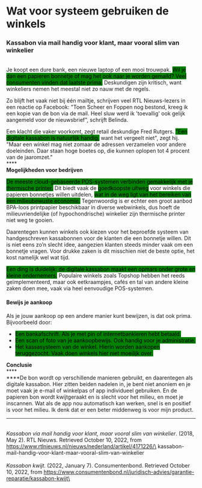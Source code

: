 # Wat voor systeem gebruiken de winkels

### Kassabon via mail handig voor klant, maar vooral slim van winkelier

\
Je koopt een dure bank, een nieuwe laptop of een mooi trouwpak. <mark style="background-color:green;">Wil je dan een papieren bonnetje of mag het ook naar je worden gemaild? Veel consumenten vinden dat laatste prima.</mark> Deskundigen zijn kritisch, want winkeliers nemen het meestal niet zo nauw met de regels.

Zo blijft het vaak niet bij één mailtje, schrijven veel RTL Nieuws-lezers in een reactie op Facebook: "Toen Scheer en Foppen nog bestond, kreeg ik een kopie van de bon via de mail. Heel sluw werd ik 'toevallig' ook gelijk aangemeld voor de nieuwsbrief", schrijft Belinda.

Een klacht die vaker voorkomt, zegt retail deskundige Fred Rutgers. <mark style="background-color:green;">"Een digitale kassabon is natuurlijk handig,</mark> want het vergeelt niet", zegt hij. "Maar een winkel mag niet zomaar de adressen verzamelen voor andere doeleinden. Daar staan hoge boetes op, die kunnen oplopen tot 4 procent van de jaaromzet."\
****\
**Mogelijkheden voor bedrijven**

<mark style="background-color:green;">De meeste cloud-gebaseerde POS-systemen verbinden gemakkelijk met je thermische printer.</mark> Dit biedt vaak de <mark style="background-color:green;">goedkoopste uitweg</mark> voor winkels die papieren bonnetjes willen uitdelen, <mark style="background-color:green;">wat in de weg ligt van het bereiken van een milieubewuste economie.</mark> Tegenwoordig is er echter een groot aanbod BPA-loos printpapier beschikbaar in diverse webwinkels, dus hoeft de milieuvriendelijke (of hypochondrische) winkelier zijn thermische printer niet weg te gooien.

Daarentegen kunnen winkels ook kiezen voor het beproefde systeem van handgeschreven kassabonnen voor de klanten die een bonnetje willen. Dit is niet eens zo’n slecht idee, aangezien klanten steeds minder vaak om een bonnetje vragen. Voor drukke zaken is dit misschien niet de beste optie, het kost namelijk wel wat tijd.

<mark style="background-color:green;">Een ding is duidelijk: de digitale kassabon maakt een opmars onder grote en kleine ondernemers.</mark> Populaire winkels zoals Topshop hebben het reeds geïmplementeerd, maar ook eetkraampjes, cafés en tal van andere kleine zaken doen mee, vaak via heel eenvoudige POS-systemen.

#### Bewijs je aankoop

Als je jouw aankoop op een andere manier kunt bewijzen, is dat ook prima. Bijvoorbeeld door:

* <mark style="background-color:green;">Een bankafschrift. Als je met pin of internetbankieren hebt betaald.</mark>
* <mark style="background-color:green;">Een scan of foto van je aankoopbewijs. Ook handig voor je administratie.</mark>
* <mark style="background-color:green;">Het kassasysteem van de winkel. Hierin worden aankopen teruggezocht. Vaak doen winkels hier niet moeilijk over.</mark>

**Conclusie**\
****\
****De bon wordt op verschillende manieren gebruikt, en daarentegen als digitale kassabon. Hier zitten beiden nadelen in, je bent niet anoniem en je moet vaak je e-mail of winkelpas of app individueel gebruiken. En de papieren bon wordt kwijtgeraakt en is slecht voor het milieu, en moet je inscannen. Wat als de app nou automatisch kan werken, snel is en positief is voor het milieu. Ik denk dat er een beter middenweg is voor mijn product.

****

\
_Kassabon via mail handig voor klant, maar vooral slim van winkelier_. (2018, May 2). RTL Nieuws. Retrieved October 10, 2022, from https://www.rtlnieuws.nl/nieuws/nederland/artikel/4171226/\
kassabon-mail-handig-voor-klant-maar-vooral-slim-van-winkelier\
\
_Kassabon kwijt_. (2022, January 7). Consumentenbond. Retrieved October 10, 2022, from https://www.consumentenbond.nl/juridisch-advies/garantie-reparatie/kassabon-kwijt\
